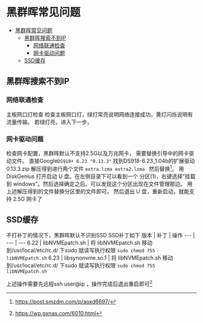 # 黑群晖常见问题

<!-- @import "[TOC]" {cmd="toc" depthFrom=1 depthTo=6 orderedList=false} -->

<!-- code_chunk_output -->

- [黑群晖常见问题](#黑群晖常见问题)
  - [黑群晖搜索不到IP](#黑群晖搜索不到ip)
    - [网络联通检查](#网络联通检查)
    - [网卡驱动问题](#网卡驱动问题)
  - [SSD缓存](#ssd缓存)

<!-- /code_chunk_output -->

## 黑群晖搜索不到IP
### 网络联通检查
主板网口灯检查
检查主板网口灯，绿灯常亮说明网络连接成功，黄灯闪烁说明有流量传输。
若绿灯亮，进入下一步。
### 网卡驱动问题
检查网卡配置，黑群晖默认不支持2.5G以及万兆网卡，
需要替换引导中的网卡驱动文件。
直接Google`DS918+ 6.23 "0.13.3"`
找到DS918-6.23_1.04b的扩展驱动0.13.3.zip
解压得到进行两个文件
`
extra.lzma
extra2.lzma 
`
然后替换[^1]。
用 DiskGenius 打开启动 U 盘。在左侧目录下可以看到一个 分区(1)，右键选择”挂载到 windows”。然后选择确定之后。可以发现这个分区出现在文件管理那边。
用上述解压得到的文件替换分区里的文件即可。
然后退出 U 盘，重新启动，就能支持 2.5G 网卡了
[^1]:https://post.smzdm.com/p/aoxd6697/

## SSD缓存

不打补丁的情况下，黑群晖默认不识别SSD
SSD补丁如下
版本 | 补丁 | 操作
--- | --- | ---
6.22 | libNVMEpatch.sh |  将 libNVMEpatch.sh 移动到/usr/local/etc/rc.d/ 下sudo 赋读写执行权限 `sudo chmod 755 libNVMEpatch.sh`
6.23 | libsynonvme.so.1 |  将 libNVMEpatch.sh 移动到/usr/local/etc/rc.d/ 下sudo 赋读写执行权限 `sudo chmod 755 libNVMEpatch.sh`

上述操作需要先远程ssh user@ip ，操作完成后退出重启即可[^2]
[^2]:https://wp.gxnas.com/6010.html


